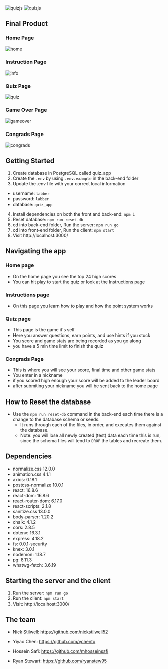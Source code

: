 ![quizjs](react-front-end/src/asset/THELOGO.png)
![quizjs](react-front-end/src/asset/smaller-dude.png)
## Final Product

### Home Page
![home](react-front-end/src/asset/home.png)

### Instruction Page
![info](react-front-end/src/asset/info.png)

### Quiz Page
![quiz](react-front-end/src/asset/quiz.png)

### Game Over Page
![gameover](react-front-end/src/asset/gameover.png)

### Congrads Page
![congrads](react-front-end/src/asset/congrads.png)

## Getting Started

1. Create database in PostgreSQL called quiz_app
2. Create the `.env` by using `.env.example` in the back-end folder
3. Update the .env file with your correct local information 
  - username: `labber` 
  - password: `labber` 
  - database: `quiz_app`
4. Install dependencies on both the front and back-end: `npm i`
5. Reset database: `npm run reset-db`
6. cd into back-end folder, Run the server: `npm run go`
7. cd into front-end folder, Run the client: `npm start`
8. Visit http://localhost:3000/

## Navigating the app

### Home page
- On the home page you see the top 24 high scores
- You can hit play to start the quiz or look at the Instructions page

### Instructions page
- On this page you learn how to play and how the point system works

### Quiz page
- This page is the game it's self
- Here you answer questions, earn points, and use hints if you stuck
- You score and game stats are being recorded as you go along
- you have a 5 min time limit to finish the quiz

### Congrads Page
- This is where you will see your score, final time and other game stats
- You enter in a nickname 
- if you scored high enough your score will be added to the leader board
- after submiting your nickname you will be sent back to the home page

## How to Reset the database

- Use the `npm run reset-db` command in the back-end each time there is a change to the database schema or seeds. 
  - It runs through each of the files, in order, and executes them against the database. 
  - Note: you will lose all newly created (test) data each time this is run, since the schema files will tend to `DROP` the tables and recreate them.

## Dependencies

- normalize.css 12.0.0
- animation.css 4.1.1
- axios: 0.18.1
- postcss-normalize 10.0.1
- react: 16.8.6
- react-dom: 16.8.6
- react-router-dom: 6.17.0
- react-scripts: 2.1.8
- sanitize.css 13.0.0
- body-parser: 1.20.2
- chalk: 4.1.2
- cors: 2.8.5
- dotenv: 16.3.1
- express: 4.18.2
- fs: 0.0.1-security
- knex: 3.0.1
- nodemon: 1.18.7
- pg: 8.11.3
- whatwg-fetch: 3.6.19

## Starting the server and the client

1. Run the server: `npm run go`
2. Run the client: `npm start`
3. Visit: http://localhost:3000/


## The team

- Nick Stilwell: https://github.com/nickstilwell52

- Yiyao Chen: https://github.com/ychento

- Hossein Safi: https://github.com/mhosseinsafi

- Ryan Stewart: https://github.com/ryanstew95
